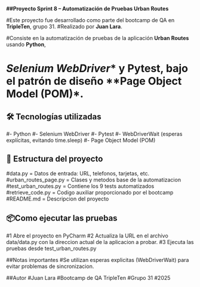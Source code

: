 **##Proyecto Sprint 8 – Automatización de Pruebas Urban Routes**

#Este proyecto fue desarrollado como parte del bootcamp de QA en **TripleTen**, grupo 31.
#Realizado por **Juan Lara**.

#Consiste en la automatización de pruebas de la aplicación **Urban Routes** usando **Python**,
# *Selenium WebDriver** y **Pytest**, bajo el patrón de diseño **Page Object Model (POM)*.


## 🛠 Tecnologías utilizadas

#- Python
#- Selenium WebDriver
#- Pytest
#- WebDriverWait (esperas explícitas, evitando time.sleep)
#- Page Object Model (POM)


## 📁 Estructura del proyecto
 #data.py = Datos de entrada: URL, telefonos, tarjetas, etc.
 #urban_routes_page.py = Clases y metodos base de la automatizacion
 #test_urban_routes.py = Contiene los 9 tests automatizados
 #retrieve_code.py = Codigo auxiliar proporcionado por el bootcamp
 #README.md = Descripcion del proyecto

## 📦Como ejecutar las pruebas
#1 Abre el proyecto en PyCharm
#2 Actualiza la URL en el archivo data/data.py con la direccion actual de la aplicacion a probar.
#3 Ejecuta las pruebas desde test_urban_routes.py

##Notas importantes
#Se utilizan esperas explicitas (WebDriverWait) para evitar problemas de sincronizacion.

##Autor
#Juan Lara
#Bootcamp de QA TripleTen
#Grupo 31
#2025
